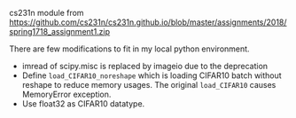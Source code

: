 cs231n module from https://github.com/cs231n/cs231n.github.io/blob/master/assignments/2018/spring1718_assignment1.zip

There are few modifications to fit in my local python environment.
* imread of scipy.misc is replaced by imageio due to the deprecation
* Define `load_CIFAR10_noreshape` which is loading CIFAR10 batch without reshape to reduce memory usages. The original `load_CIFAR10` causes MemoryError exception.
* Use float32 as CIFAR10 datatype.